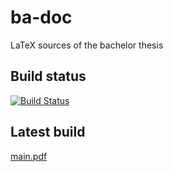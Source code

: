 # ba-doc
LaTeX sources of the bachelor thesis

## Build status
[![Build Status](https://travis-ci.org/hsr-ba-fs15-dat/ba-doc.svg?branch=master)](https://travis-ci.org/hsr-ba-fs15-dat/ba-doc)

## Latest build
[main.pdf](http://hsr-ba-fs15-dat.github.io/ba-doc/main.pdf)
